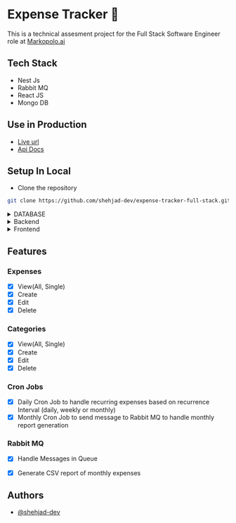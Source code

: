 # Expense Tracker 💸

This is a technical assesment project for the Full Stack Software Engineer role at [Markopolo.ai](https://www.markopolo.ai/)

## Tech Stack
- Nest Js
- Rabbit MQ
- React JS
- Mongo DB

## Use in Production

- [Live url](https://exp-tracker-by-taus.vercel.app)
- [Api Docs](https://expense-tracker-full-stack-production.up.railway.app/docs/api)



## Setup In Local
- Clone the repository
```bash
git clone https://github.com/shehjad-dev/expense-tracker-full-stack.git
```

<details>
<summary>DATABASE</summary>

1. Create a MongoDB Atlas Account. After signing up, create a new project (e.g., name it "ExpenseTracker").

2. Create a Cluster and then create a database named - "expensesDB"

3. Inside "expensesDB" there will 2 collections - expenses, categories (no need to create manually, if they dont exist they will be added automatically from code)

4. Get Your MongoDB Connection String, that looks something like - 
```bash
mongodb+srv://<username>:<password>@<cluster>.mongodb.net/
```

5. Replace the username, password, cluster name with your values that you can get from MONGODB Atlas dashboard.

</details>

<details>
<summary>Backend</summary>

1. Open docker compose in your pc. Download docker compose from [here](https://docs.docker.com/compose/install/)
<br />


2. Run this command in a terminal to setup rabbit mq instance through docker 
```bash
docker run -it --rm --name rabbitmq -p 5672:5672 -p 15672:15672 rabbitmq:4.0-management
```

3. In another terminal, go to backend folder
```bash
cd backend
```

4. Create .env file in root backend folder
```bash
NODE_ENV=development
MONGO_URI=MONGO_URI
MONGO_DB_NAME=expensesDB
RABBITMQ_URL=amqp://localhost:5672
```

5. Start Dev server in backend
```bash
npm run start:dev
```
</details>

<details>
<summary>Frontend</summary>

1. In another terminal Go to frontend folder
```bash
cd frontend
```

2. Create .env file in root frontend folder
```bash
VITE_API_BASE_URL=http://localhost:5001
```

3. Start Dev server in frontend
```bash
npm run dev
```
</details>



## Features

### Expenses
- [x]  View(All, Single) 
- [x]  Create 
- [x]  Edit 
- [x]  Delete 

### Categories
- [x]  View(All, Single) 
- [x]  Create 
- [x]  Edit 
- [x]  Delete 

### Cron Jobs
- [x]  Daily Cron Job to handle recurring expenses based on recurrence Interval (daily, weekly or monthly)
- [x]  Monthly Cron Job to send message to Rabbit MQ to handle monthly report generation

### Rabbit MQ
- [x]  Handle Messages in Queue
- [x]  Generate CSV report of monthly expenses





## Authors

- [@shehjad-dev](https://github.com/shehjad-dev)